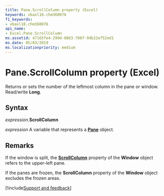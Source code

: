 ```yaml
---
title: Pane.ScrollColumn property (Excel)
keywords: vbaxl10.chm360076
f1_keywords:
- vbaxl10.chm360076
api_name:
- Excel.Pane.ScrollColumn
ms.assetid: 47165fe4-299d-8863-708f-9db22ef52ed1
ms.date: 05/03/2019
ms.localizationpriority: medium
---
```



# Pane.ScrollColumn property (Excel)

Returns or sets the number of the leftmost column in the pane or window. Read/write **Long**.


## Syntax

_expression_.**ScrollColumn**

_expression_ A variable that represents a **[Pane](Excel.Pane.md)** object.


## Remarks

If the window is split, the **[ScrollColumn](excel.window.scrollcolumn.md)** property of the **Window** object refers to the upper-left pane. 

If the panes are frozen, the **ScrollColumn** property of the **Window** object excludes the frozen areas.




[!include[Support and feedback](~/includes/feedback-boilerplate.md)]